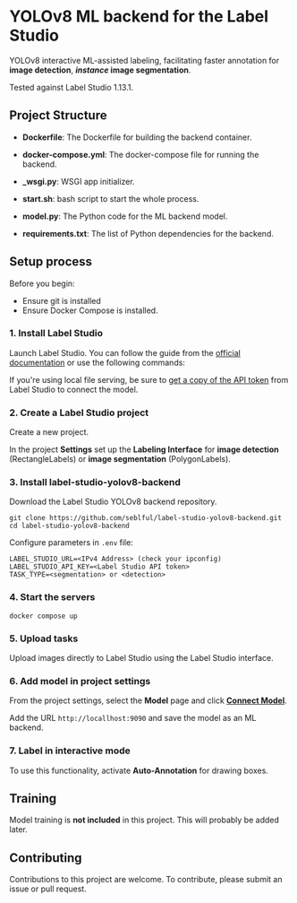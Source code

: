 # YOLOv8 ML backend for the Label Studio


YOLOv8 interactive ML-assisted labeling, facilitating faster 
annotation for **image detection**, ***instance* image segmentation**.

Tested against Label Studio 1.13.1.

## Project Structure

- **Dockerfile**: The Dockerfile for building the backend container.

- **docker-compose.yml**: The docker-compose file for running the backend.

- **_wsgi.py**: WSGI app initializer.

- **start.sh**: bash script to start the whole process.

- **model.py**: The Python code for the ML backend model.

- **requirements.txt**: The list of Python dependencies for the backend.

## Setup process

Before you begin:
* Ensure git is installed
* Ensure Docker Compose is installed.


### 1. Install Label Studio

Launch Label Studio. You can follow the guide from the [official documentation](https://labelstud.io/guide/install.html) or use the following commands:


If you're using local file serving, be sure to [get a copy of the API token](https://labelstud.io/guide/user_account#Access-token) from
Label Studio to connect the model.

### 2. Create a Label Studio project

Create a new project.

In the project **Settings** set up the **Labeling Interface** for **image detection** (RectangleLabels) or **image segmentation** (PolygonLabels). 

### 3. Install label-studio-yolov8-backend

Download the Label Studio YOLOv8 backend repository.
   ```
   git clone https://github.com/seblful/label-studio-yolov8-backend.git
   cd label-studio-yolov8-backend
   ```

Configure parameters in `.env` file:

   ```
   LABEL_STUDIO_URL=<IPv4 Address> (check your ipconfig)
   LABEL_STUDIO_API_KEY=<Label Studio API token>
   TASK_TYPE=<segmentation> or <detection>
   ```

### 4. Start the servers

   ```
   docker compose up
   ```

### 5. Upload tasks

   Upload images directly to Label Studio using the Label Studio interface.


### 6. Add model in project settings

From the project settings, select the **Model** page and click [**Connect Model**](https://labelstud.io/guide/ml#Connect-the-model-to-Label-Studio).

   Add the URL `http://locallhost:9090` and save the model as an ML backend.

### 7. Label in interactive mode

To use this functionality, activate **Auto-Annotation** for drawing boxes.


## Training

Model training is **not included** in this project. This will probably be added later.

## Contributing

Contributions to this project are welcome. To contribute, please submit an issue or pull request.
